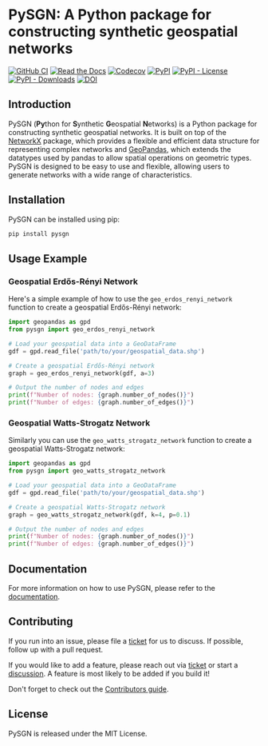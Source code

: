 # PySGN: A Python package for constructing synthetic geospatial networks

[![GitHub CI](https://github.com/wang-boyu/pysgn/actions/workflows/build.yml/badge.svg)](https://github.com/wang-boyu/pysgn/actions) [![Read the Docs](https://readthedocs.org/projects/pysgn/badge/?version=stable)](https://pysgn.readthedocs.io/stable) [![Codecov](https://codecov.io/gh/wang-boyu/pysgn/branch/main/graph/badge.svg)](https://codecov.io/gh/wang-boyu/pysgn) [![PyPI](https://img.shields.io/pypi/v/pysgn.svg)](https://pypi.org/project/pysgn) [![PyPI - License](https://img.shields.io/pypi/l/pysgn)](https://pypi.org/project/pysgn/) [![PyPI - Downloads](https://img.shields.io/pypi/dw/pysgn)](https://pypistats.org/packages/pysgn) [![DOI](https://zenodo.org/badge/DOI/10.3847/xxxxx.svg)](https://doi.org/10.3847/xxxxx)


## Introduction

PySGN (**Py**thon for **S**ynthetic **G**eospatial **N**etworks) is a Python package for constructing synthetic geospatial networks. It is built on top of the [NetworkX](https://networkx.github.io/) package, which provides a flexible and efficient data structure for representing complex networks and [GeoPandas](https://geopandas.org/), which extends the datatypes used by pandas to allow spatial operations on geometric types. PySGN is designed to be easy to use and flexible, allowing users to generate networks with a wide range of characteristics.

## Installation

PySGN can be installed using pip:

```bash
pip install pysgn
```

## Usage Example

### Geospatial Erdős-Rényi Network

Here's a simple example of how to use the `geo_erdos_renyi_network` function to create a geospatial Erdős-Rényi network:

```python
import geopandas as gpd
from pysgn import geo_erdos_renyi_network

# Load your geospatial data into a GeoDataFrame
gdf = gpd.read_file('path/to/your/geospatial_data.shp')

# Create a geospatial Erdős-Rényi network
graph = geo_erdos_renyi_network(gdf, a=3)

# Output the number of nodes and edges
print(f"Number of nodes: {graph.number_of_nodes()}")
print(f"Number of edges: {graph.number_of_edges()}")
```

### Geospatial Watts-Strogatz Network

Similarly you can use the `geo_watts_strogatz_network` function to create a geospatial Watts-Strogatz network:

```python
import geopandas as gpd
from pysgn import geo_watts_strogatz_network

# Load your geospatial data into a GeoDataFrame
gdf = gpd.read_file('path/to/your/geospatial_data.shp')

# Create a geospatial Watts-Strogatz network
graph = geo_watts_strogatz_network(gdf, k=4, p=0.1)

# Output the number of nodes and edges
print(f"Number of nodes: {graph.number_of_nodes()}")
print(f"Number of edges: {graph.number_of_edges()}")
```

## Documentation

For more information on how to use PySGN, please refer to the [documentation](https://pysgn.readthedocs.io/).

## Contributing

If you run into an issue, please file a [ticket](https://github.com/wang-boyu/pysgn/issues) for us to discuss. If possible, follow up with a pull request.

If you would like to add a feature, please reach out via [ticket](https://github.com/wang-boyu/pysgn/issues) or start a [discussion](https://github.com/wang-boyu/pysgn/discussions).
A feature is most likely to be added if you build it!

Don't forget to check out the [Contributors guide](https://github.com/wang-boyu/pysgn/blob/main/CONTRIBUTING.md).

## License

PySGN is released under the MIT License.

